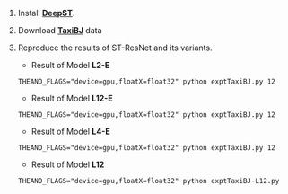 1. Install [**DeepST**](https://github.com/lucktroy/DeepST). 

2. Download [**TaxiBJ**](https://github.com/lucktroy/DeepST/tree/master/deepst/data/TaxiBJ) data

3. Reproduce the results of ST-ResNet and its variants. 

    * Result of Model **L2-E**

    ```
    THEANO_FLAGS="device=gpu,floatX=float32" python exptTaxiBJ.py 12
    ```

    * Result of Model **L12-E**

    ```
    THEANO_FLAGS="device=gpu,floatX=float32" python exptTaxiBJ.py 12
    ```

    * Result of Model **L4-E**

    ```
    THEANO_FLAGS="device=gpu,floatX=float32" python exptTaxiBJ.py 12
    ```

    * Result of Model **L12**
    ```
    THEANO_FLAGS="device=gpu,floatX=float32" python exptTaxiBJ-L12.py
    ```